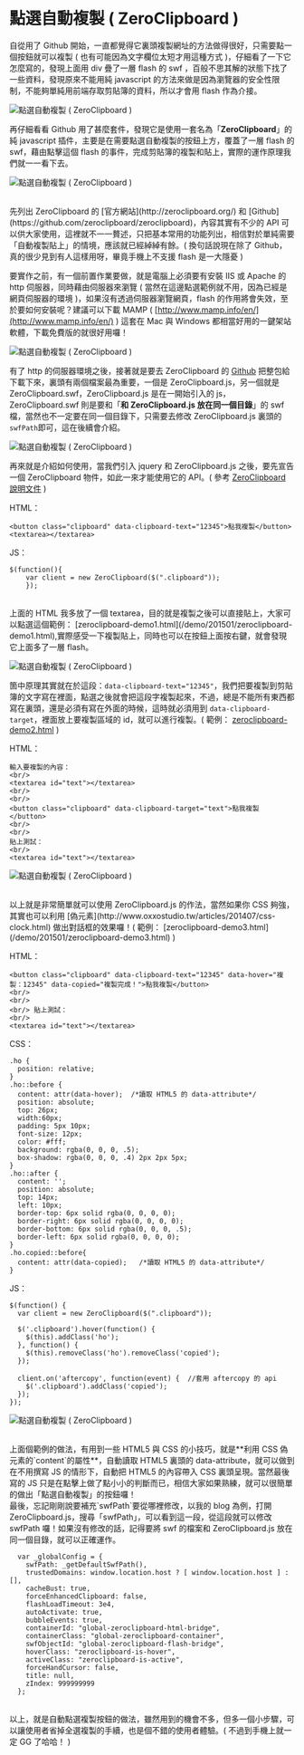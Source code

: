 # 點選自動複製 ( ZeroClipboard )  

自從用了 Github 開始，一直都覺得它裏頭複製網址的方法做得很好，只需要點一個按鈕就可以複製 ( 也有可能因為文字欄位太短才用這種方式 )，仔細看了一下它怎麼寫的，發現上面用 div 疊了一層 flash 的 swf ，百般不思其解的狀態下找了一些資料，發現原來不能用純 javascript 的方法來做是因為瀏覽器的安全性限制，不能夠單純用前端存取剪貼簿的資料，所以才會用 flash 作為介接。

![點選自動複製 ( ZeroClipboard )](/img/articles/201501/20150126_1_02.jpg)

再仔細看看 Github 用了甚麼套件，發現它是使用一套名為「**ZeroClipboard**」的純 javascript 插件，主要是在需要點選自動複製的按鈕上方，覆蓋了一層 flash 的 swf，藉由點擊這個 flash 的事件，完成剪貼簿的複製和貼上，實際的運作原理我們就一一看下去。

![點選自動複製 ( ZeroClipboard )](/img/articles/201501/20150126_1_04.jpg)

<br/>
先列出 ZeroClipboard 的 [官方網站](http://zeroclipboard.org/) 和 [Github](https://github.com/zeroclipboard/zeroclipboard)，內容其實有不少的 API 可以供大家使用，這裡就不一一贅述，只把基本常用的功能列出，相信對於單純需要「自動複製貼上」的情境，應該就已經綽綽有餘。( 換句話說現在除了 Github，真的很少見到有人這樣用呀，畢竟手機上不支援 flash 是一大隱憂 )

要實作之前，有一個前置作業要做，就是電腦上必須要有安裝 IIS 或 Apache 的 http 伺服器，同時藉由伺服器來瀏覽 ( 當然在這邊點選範例就不用，因為已經是網頁伺服器的環境 )，如果沒有透過伺服器瀏覽網頁，flash 的作用將會失效，至於要如何安裝呢？建議可以下載 MAMP ( [http://www.mamp.info/en/](http://www.mamp.info/en/) ) 這套在 Mac 與 Windows 都相當好用的一鍵架站軟體，下載免費版的就很好用囉！

![點選自動複製 ( ZeroClipboard )](/img/articles/201501/20150126_1_05.jpg)

有了 http 的伺服器環境之後，接著就是要去 ZeroClipboard 的 [Github](https://github.com/zeroclipboard/zeroclipboard) 把整包給下載下來，裏頭有兩個檔案最為重要，一個是 ZeroClipboard.js，另一個就是 ZeroClipboard.swf，ZeroClipboard.js 是在一開始引入的 js，ZeroClipboard.swf 則是要和「**和 ZeroClipboard.js 放在同一個目錄**」的 swf 檔，當然也不一定要在同一個目錄下，只需要去修改 ZeroClipboard.js 裏頭的`swfPath`即可，這在後續會介紹。

![點選自動複製 ( ZeroClipboard )](/img/articles/201501/20150126_1_06.jpg)

再來就是介紹如何使用，當我們引入 jquery 和 ZeroClipboard.js 之後，要先宣告一個 ZeroClipboard 物件，如此一來才能使用它的 API。( 參考 [ZeroClipboard 說明文件](https://github.com/zeroclipboard/zeroclipboard/blob/master/docs/instructions.md#a-more-complete-example) )

HTML：

	<button class="clipboard" data-clipboard-text="12345">點我複製</button>
	<textarea></textarea>

JS：

	$(function(){
		var client = new ZeroClipboard($(".clipboard"));
		});

<br/>
上面的 HTML 我多放了一個 textarea，目的就是複製之後可以直接貼上，大家可以點選這個範例： [zeroclipboard-demo1.html](/demo/201501/zeroclipboard-demo1.html),實際感受一下複製貼上，同時也可以在按鈕上面按右鍵，就會發現它上面多了一層 flash。

![點選自動複製 ( ZeroClipboard )](/img/articles/201501/20150126_1_07.jpg)

箇中原理其實就在於這段：`data-clipboard-text="12345"`，我們把要複製到剪貼簿的文字寫在裡面，點選之後就會把這段字複製起來，不過，總是不能所有東西都寫在裏頭，還是必須有寫在外面的時候，這時就必須用到 `data-clipboard-target`，裡面放上要複製區域的 id，就可以進行複製。( 範例： [zeroclipboard-demo2.html](/demo/201501/zeroclipboard-demo2.html) )

HTML：

	輸入要複製的內容：
	<br/>
	<textarea id="text"></textarea>
	<br/>
	<br/>
	<button class="clipboard" data-clipboard-target="text">點我複製</button>
	<br/>
	<br/>
	貼上測試：
	<br/>
	<textarea id="text"></textarea>

![點選自動複製 ( ZeroClipboard )](/img/articles/201501/20150126_1_08.jpg)

<br/>
以上就是非常簡單就可以使用 ZeroClipboard.js 的作法，當然如果你 CSS 夠強，其實也可以利用 [偽元素](http://www.oxxostudio.tw/articles/201407/css-clock.html) 做出對話框的效果囉！( 範例： [zeroclipboard-demo3.html](/demo/201501/zeroclipboard-demo3.html) )

HTML：

	<button class="clipboard" data-clipboard-text="12345" data-hover="複製：12345" data-copied="複製完成！">點我複製</button>
	<br/>
	<br/>
	<br/> 貼上測試：
	<br/>
	<textarea id="text"></textarea>

CSS：

	.ho {
	  position: relative;
	}
	.ho::before {
	  content: attr(data-hover);  /*讀取 HTML5 的 data-attribute*/
	  position: absolute;
	  top: 26px;
	  width:60px;
	  padding: 5px 10px;
	  font-size: 12px;
	  color: #fff;
	  background: rgba(0, 0, 0, .5);
	  box-shadow: rgba(0, 0, 0, .4) 2px 2px 5px;
	}
	.ho::after {
	  content: '';
	  position: absolute;
	  top: 14px;
	  left: 10px;
	  border-top: 6px solid rgba(0, 0, 0, 0);
	  border-right: 6px solid rgba(0, 0, 0, 0);
	  border-bottom: 6px solid rgba(0, 0, 0, .5);
	  border-left: 6px solid rgba(0, 0, 0, 0);
	}
	.ho.copied::before{
	  content: attr(data-copied);   /*讀取 HTML5 的 data-attribute*/
	}

JS：

	$(function() {
	  var client = new ZeroClipboard($(".clipboard"));
	
	  $('.clipboard').hover(function() {
	    $(this).addClass('ho');
	  }, function() {
	    $(this).removeClass('ho').removeClass('copied');
	  });
	
	  client.on('aftercopy', function(event) {  //套用 aftercopy 的 api
	    $('.clipboard').addClass('copied');
	  });
	});

![點選自動複製 ( ZeroClipboard )](/img/articles/201501/20150126_1_09.jpg)

<br/>
上面個範例的做法，有用到一些 HTML5 與 CSS 的小技巧，就是**利用 CSS 偽元素的`content`的屬性**，自動讀取 HTML5 裏頭的 data-attribute，就可以做到在不用撰寫 JS 的情形下，自動把 HTML5 的內容帶入 CSS 裏頭呈現。當然最後寫的 JS 只是在點擊上做了點小小的判斷而已，相信大家如果熟練，就可以很簡單的做出「點選自動複製」的按鈕囉！

<br/>
最後，忘記剛剛說要補充`swfPath`要從哪裡修改，以我的 blog 為例，打開 ZeroClipboard.js，搜尋「swfPath」，可以看到這一段，從這段就可以修改 swfPath 囉！如果沒有修改的話，記得要將 swf 的檔案和 ZeroClipboard.js 放在同一個目錄，就可以正確運作。

	  var _globalConfig = {
	    swfPath: _getDefaultSwfPath(),
	    trustedDomains: window.location.host ? [ window.location.host ] : [],
	    cacheBust: true,
	    forceEnhancedClipboard: false,
	    flashLoadTimeout: 3e4,
	    autoActivate: true,
	    bubbleEvents: true,
	    containerId: "global-zeroclipboard-html-bridge",
	    containerClass: "global-zeroclipboard-container",
	    swfObjectId: "global-zeroclipboard-flash-bridge",
	    hoverClass: "zeroclipboard-is-hover",
	    activeClass: "zeroclipboard-is-active",
	    forceHandCursor: false,
	    title: null,
	    zIndex: 999999999
	  };

<Br/>
以上，就是自動點選複製按鈕的做法，雖然用到的機會不多，但多一個小步驟，可以讓使用者省掉全選複製的手續，也是個不錯的使用者體驗。( 不過到手機上就一定 GG 了哈哈！ )

